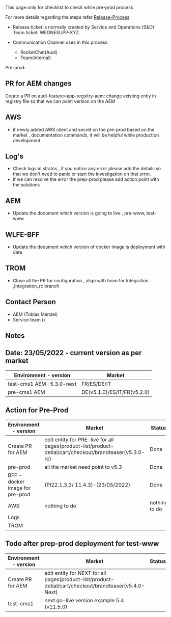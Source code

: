 This page only for checklist to check while pre-prod process

For more details regarding the steps refer [Release-Process](https://git.diconium.com/audi/oneshop---oneaudi/oneshop---frontend---oneaudi/-/wikis/Release-Process)

- Release ticket is normally created by Service and Operations (S&O) Team ticket: WEONESUPP-XYZ.
- Communication Channel uses in this process

  - RocketChat(Audi)
  - Team(internal)

Pre-prod:

## PR for AEM changes

Create a PR on audi-feature=app-regsitry-aem: change existing entiy in registry file so that we can point version on the AEM

## AWS

- if newly added AWS client and secret on the pre-prod based on the market , documentation commands, it will be helpful while production development

## Log's

- Check logs in stratos , if you notice any error please add the details so that we don't need to panic  or start the investigation on that error.
- if we can resolve the error the prep-prod please add action point with the solutions

## AEM

- Update the document which version is going to live , pre-www, test-www

## WLFE-BFF

- Update the document which version of docker image is deployment  with date

## TROM

- Close all the PR for configuration , align with team for Integration ,Integration_rc branch

## Contact Person  

- AEM (Tobias Menzel)
- Service team ()

## Notes

## Date: 23/05/2022 - current version as per market

| Environment - version | Market |
| ------ | ------ |
| test-cms1 AEM : 5.3.0-next | FR/ES/DE/IT |
| pre-cms1 AEM| DE(v5.1.0)/ES/IT/FR(v5.2.0) |

## Action for Pre-Prod

| Environment - version | Market | Status |
| ------ | ------ | ------ |
| Create PR for AEM | edit entity for PRE-live for all pages(product-list/product-detial/cart/checkout/brandteaser(v5.3.0-rc) | Done |
| pre-prod | all the market need point to v5.3 | Done |
| BFF - docker image for pre-prod |(PI22.1.3.3/ 11.4.3)-(23/05/2022) | Done |
| AWS | nothing to do|  nothing to do|
| Logs | |  |
| TROM | |  |

## Todo after prep-prod deployment for test-www

| Environment - version | Market | Status |
| ------ | ------ | ------ |
| Create PR for AEM | edit entity for NEXT for all pages(product-list/product-detial/cart/checkout/brandteaser(v5.4.0-Next) |  |
| test-cms1 | next go-live version example 5.4 (v11.5.0) |  |
